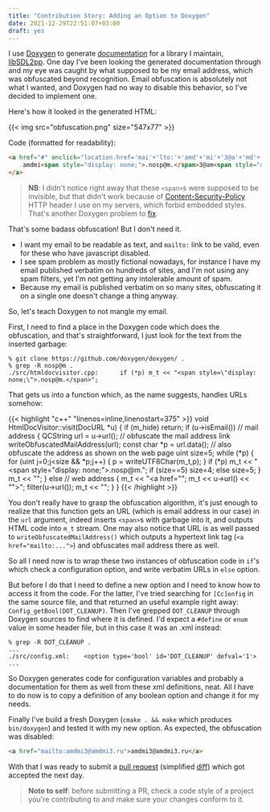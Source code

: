 ```yaml
---
title: "Contribution Story: Adding an Option to Doxygen"
date: 2021-12-29T22:51:07+03:00
draft: yes
---
```


I use [Doxygen](https://www.doxygen.nl/index.html) to generate
[documentation](https://sdl2pp.amdmi3.ru/) for a library I maintain,
[libSDL2pp](https://github.com/libSDL2pp/libSDL2pp). One day I've
been looking the generated documentation through and my eye was
caught by what supposed to be my email address, which was obfuscated
beyond recognition. Email obfuscation is absolutely not what I
wanted, and Doxygen had no way to disable this behavior, so I've
decided to implement one.

<!-- more -->

Here's how it looked in the generated HTML:

{{< img src="obfuscation.png" size="547x77" >}}

Code (formatted for readability):

```html
<a href="#" onclick="location.href='mai'+'lto:'+'amd'+'mi'+'3@a'+'md'+'mi3'+'.r'+'u'; return false;">
	amdmi<span style="display: none;">.nosp@m.</span>3@am<span style="display: none;">.nosp@m.</span>dmi3.<span style="display: none;">.nosp@m.</span>ru
</a>
```

> **NB**: I didn't notice right away that these `<span>`s were supposed
to be invisible, but that didn't work because of
[Content-Security-Policy](https://developer.mozilla.org/en-US/docs/Web/HTTP/Headers/Content-Security-Policy)
HTTP header I use on my servers, which forbid embedded styles.
That's another Doxygen problem to
[fix](https://github.com/doxygen/doxygen/pull/8992).

That's some badass obfuscation! But I don't need it.
- I want my email to be readable as text, and `mailto:` link to be
  valid, even for these who have javascript disabled.
- I see spam problem as mostly fictional nowadays, for instance I
  have my email published verbatim on hundreds of sites, and I'm
  not using any spam filters, yet I'm not getting any intolerable
  amount of spam.
- Because my email is published verbatim on so many sites, obfuscating
  it on a single one doesn't change a thing anyway.

So, let's teach Doxygen to not mangle my email.

First, I need to find a place in the Doxygen code which does the obfuscation,
and that's straightforward, I just look for the text from the inserted garbage:

```
% git clone https://github.com/doxygen/doxygen/ .
% grep -R nosp@m . 
./src/htmldocvisitor.cpp:      if (*p) m_t << "<span style=\"display: none;\">.nosp@m.</span>";
```

That gets us into a function which, as the name suggests, handles
URLs somehow:

{{< highlight "c++" "linenos=inline,linenostart=375" >}}
void HtmlDocVisitor::visit(DocURL *u)
{
  if (m_hide) return;
  if (u->isEmail()) // mail address
  {
    QCString url = u->url();
    // obfuscate the mail address link
    writeObfuscatedMailAddress(url);
    const char *p = url.data();
    // also obfuscate the address as shown on the web page
    uint size=5;
    while (*p)
    {
      for (uint j=0;j<size && *p;j++)
      {
        p = writeUTF8Char(m_t,p);
      }
      if (*p) m_t << "<span style=\"display: none;\">.nosp@m.</span>";
      if (size==5) size=4; else size=5;
    }
    m_t << "</a>";
  }
  else // web address
  {
    m_t << "<a href=\"";
    m_t << u->url() << "\">";
    filter(u->url());
    m_t << "</a>";
  }
}
{{< /highlight >}}

You don't really have to grasp the obfuscation algorithm, it's just
enough to realize that this function gets an URL (which is email
address in our case) in the `url` argument, indeed inserts `<span>`s
with garbage into it, and outputs HTML code into `m_t` stream. One
may also notice that URL is as well passed to
`writeObfuscatedMailAddress()` which outputs a hypertext link tag
(`<a href="mailto:...">`) and obfuscates mail address there as well.

So all I need now is to wrap these two instances of obfuscation
code in `if`'s which check a configuration option, and write verbatim
URLs in `else` option.

But before I do that I need to define a new option and I need to
know how to access it from the code. For the latter, I've tried
searching for `[Cc]onfig` in the same source file, and that returned
an useful example right away: `Config_getBool(DOT_CLEANUP)`.  Then
I've grepped `DOT_CLEANUP` through Doxygen sources to find where
it is defined. I'd expect a `#define` or `enum` value in some header
file, but in this case it was an .xml instead:

```
% grep -R DOT_CLEANUP .
...
./src/config.xml:    <option type='bool' id='DOT_CLEANUP' defval='1'>
...
```

So Doxygen generates code for configuration variables and probably a
documentation for them as well from these xml definitions, neat.
All I have to do now is to copy a definition of any boolean option
and change it for my needs.

Finally I've build a fresh Doxygen (`cmake . && make` which produces
`bin/doxygen`) and tested it with my new option. As expected, the
obfuscation was disabled:

```html
<a href="mailto:amdmi3@amdmi3.ru">amdmi3@amdmi3.ru</a>
```

With that I was ready to submit a
[pull request](https://github.com/doxygen/doxygen/pull/8989)
(simplified [diff](https://github.com/doxygen/doxygen/pull/8989/files?diff=split&w=1))
which got accepted the next day.

> **Note to self**: before submitting a PR, check a code style of a
> project you're contributing to and make sure your changes conform
> to it.
